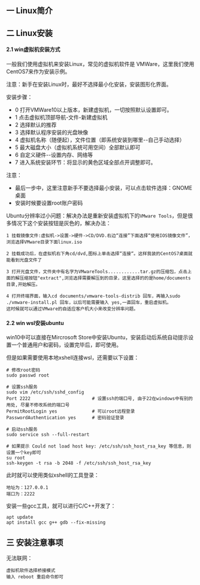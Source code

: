 ## 一 Linux简介

## 二 Linux安装

#### 2.1 win虚拟机安装方式

一般我们使用虚拟机来安装Linux，常见的虚拟机软件是 VMWare，这里我们使用CentOS7来作为安装示例。  

注意：新手在安装Linux时，最好不选择最小化安装，安装图形化界面。  

安装步骤：
- 0 打开VMWare10以上版本，新建虚拟机，一切按照默认设置即可。
- 1 点击虚拟机顶部导航-文件-新建虚拟机
- 2 选择默认的推荐
- 3 选择默认程序安装的光盘映像
- 4 虚拟机名称（随便起），文件位置（即系统安装到哪里--自己手动选择）
- 5 最大磁盘大小（虚拟机系统可用空间）全部默认即可
- 6 自定义硬件--设置内存、网络等
- 7 进入系统安装环节：将显示的黄色区域全部点开调整即可。

注意：
- 最后一步中，这里注意新手不要选择最小安装，可以点击软件选择：GNOME桌面
- 安装时候要设置root账户密码

Ubuntu分辨率过小问题：解决办法是重新安装虚拟机下的`VMware Tools`，但是很多情况下这个安装按钮是灰色的，解决办法：
```
1 挂载镜像文件:虚拟机->设置->硬件->CD/DVD.右边“连接”下面选择“使用IOS镜像文件”，浏览选择VMware目录下面linux.iso

2 挂载成功后，在虚拟机右下角cd/dvd,图标上单击选择“连接“。这样我装的CentOS7桌面就能看到光盘文件了

3 打开光盘文件，文件夹中有名字为VMwareTools............tar.gz的压缩包，点击上面的解压缩按钮"extract",浏览选择需要解压到的目录，这里选择的的是home/documents目录,开始解压。

4 打开终端界面，输入cd documents/vmware-tools-distrib 回车，再输入sudo ./vmware-install.pl 回车，以后可能需要输入 yes,一直回车，重启虚拟机。
这时候就可以通过VMware的自适应客户机大小来改变分辨率问题。
```

#### 2.2 win wsl安装ubuntu

win10中可以直接在Mircrosoft Store中安装Ubuntu，安装启动后系统自动提示设置一个普通用户和密码，设置完毕后，即可使用。  

但是如果需要使用本地xshell连接wsl，还需要以下设置：
```
# 修改root密码
sudo passwd root

# 设置ssh服务
sudo vim /etc/ssh/sshd_config
Port 2222                       # 设置ssh的端口号, 由于22在windows中有别的用处, 尽量不修改系统的端口号
PermitRootLogin yes             # 可以root远程登录
PasswordAuthentication yes      # 密码验证登录

# 启动ssh服务
sudo service ssh --full-restart

# 如果提示 Could not load host key: /etc/ssh/ssh_host_rsa_key 等信息，则设置一个key即可
su root
ssh-keygen -t rsa -b 2048 -f /etc/ssh/ssh_host_rsa_key
```

此时就可以使用类似xshell的工具登录：
```
地址为：127.0.0.1
端口为：2222
```

安装一些gcc工具，就可以进行C/C++开发了：
```
apt update
apt install gcc g++ gdb --fix-missing
```

## 三 安装注意事项

无法联网：
```
虚拟机软件选择桥接模式
输入 reboot 重启命令即可
```
